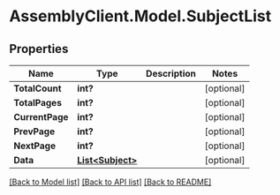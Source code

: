 # AssemblyClient.Model.SubjectList
## Properties

Name | Type | Description | Notes
------------ | ------------- | ------------- | -------------
**TotalCount** | **int?** |  | [optional] 
**TotalPages** | **int?** |  | [optional] 
**CurrentPage** | **int?** |  | [optional] 
**PrevPage** | **int?** |  | [optional] 
**NextPage** | **int?** |  | [optional] 
**Data** | [**List&lt;Subject&gt;**](Subject.md) |  | [optional] 

[[Back to Model list]](../README.md#documentation-for-models) [[Back to API list]](../README.md#documentation-for-api-endpoints) [[Back to README]](../README.md)

